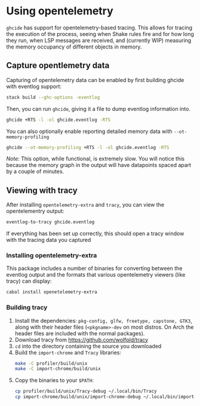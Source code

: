 # Using opentelemetry

`ghcide` has support for opentelemetry-based tracing. This allows for tracing
the execution of the process, seeing when Shake rules fire and for how long they
run, when LSP messages are received, and (currently WIP) measuring the memory
occupancy of different objects in memory.

## Capture opentlemetry data

Capturing of opentelemetry data can be enabled by first building ghcide with eventlog support:

```sh
stack build --ghc-options -eventlog
```

Then, you can run `ghcide`, giving it a file to dump eventlog information into.

```sh
ghcide +RTS -l -ol ghcide.eventlog -RTS
```

You can also optionally enable reporting detailed memory data with `--ot-memory-profiling`

```sh
ghcide --ot-memory-profiling +RTS -l -ol ghcide.eventlog -RTS
```

*Note:* This option, while functional, is extremely slow. You will notice this because the memory graph in the output will have datapoints spaced apart by a couple of minutes.

## Viewing with tracy

After installing `opentelemetry-extra` and `tracy`, you can view the opentelementry output:

```sh
eventlog-to-tracy ghcide.eventlog
```

If everything has been set up correctly, this should open a tracy window with the tracing data you captured

### Installing opentelemetry-extra

This package includes a number of binaries for converting between the eventlog output and the formats that various opentelemetry viewers (like tracy) can display:

```sh
cabal install openetelemetry-extra
```



### Building tracy

1. Install the dependencies: `pkg-config, glfw, freetype, capstone, GTK3`, along
   with their header files (`<pkgname>-dev` on most distros. On Arch the header
   files are included with the normal packages).
2. Download tracy from https://github.com/wolfpld/tracy
3. `cd` into the directory containing the source you downloaded
4. Build the `import-chrome` and `Tracy` libraries:
   ```sh
   make -C profiler/build/unix
   make -C import-chrome/build/unix
   ```
5. Copy the binaries to your `$PATH`:
   ```sh
   cp profiler/build/unix/Tracy-debug ~/.local/bin/Tracy
   cp import-chrome/build/unix/import-chrome-debug ~/.local/bin/import-chrome
   ```
